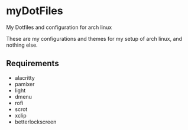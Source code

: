 # myDotFiles
My Dotfiles and configuration for arch linux

These are my configurations and themes for my setup of arch linux, and nothing else.

## Requirements
- alacritty
- pamixer
- light
- dmenu
- rofi
- scrot
- xclip
- betterlockscreen
